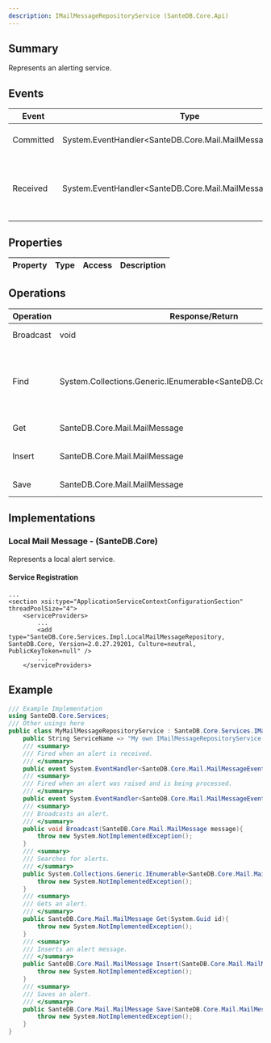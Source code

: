 ```yaml
---
description: IMailMessageRepositoryService (SanteDB.Core.Api)
---
```


## Summary
Represents an alerting service.

## Events

|Event|Type|Description|
|-|-|-|
|Committed|System.EventHandler&lt;SanteDB.Core.Mail.MailMessageEventArgs>|Fired when an alert is received.|
|Received|System.EventHandler&lt;SanteDB.Core.Mail.MailMessageEventArgs>|Fired when an alert was raised and is being processed.|

## Properties

|Property|Type|Access|Description|
|-|-|-|-|

## Operations

|Operation|Response/Return|Input/Parameter|Description|
|-|-|-|-|
|Broadcast|void|message <small style='border:solid 1px #aaa'>SanteDB.Core.Mail.MailMessage</small>|Broadcasts an alert.|
|Find|System.Collections.Generic.IEnumerable&lt;SanteDB.Core.Mail.MailMessage>|predicate <small style='border:solid 1px #aaa'>System.Linq.Expressions.Expression<System.Func<SanteDB.Core.Mail.MailMessage,System.Boolean>></small><br/>offset <small style='border:solid 1px #aaa'>System.Int32</small><br/>count <small style='border:solid 1px #aaa'>System.Nullable<System.Int32></small><br/>totalCount <small style='border:solid 1px #aaa'>System.Int32&</small><br/>orderBy <small style='border:solid 1px #aaa'>SanteDB.Core.Model.Query.ModelSort`1[[SanteDB.Core.Mail.MailMessage, SanteDB.Core.Api, Version=2.0.27.0, Culture=neutral, PublicKeyToken=null]][]</small>|Searches for alerts.|
|Get|SanteDB.Core.Mail.MailMessage|id <small style='border:solid 1px #aaa'>System.Guid</small>|Gets an alert.|
|Insert|SanteDB.Core.Mail.MailMessage|message <small style='border:solid 1px #aaa'>SanteDB.Core.Mail.MailMessage</small>|Inserts an alert message.|
|Save|SanteDB.Core.Mail.MailMessage|message <small style='border:solid 1px #aaa'>SanteDB.Core.Mail.MailMessage</small>|Saves an alert.|

## Implementations


### Local Mail Message - (SanteDB.Core)
Represents a local alert service.

#### Service Registration
```markup
...
<section xsi:type="ApplicationServiceContextConfigurationSection" threadPoolSize="4">
	<serviceProviders>
		...
		<add type="SanteDB.Core.Services.Impl.LocalMailMessageRepository, SanteDB.Core, Version=2.0.27.29201, Culture=neutral, PublicKeyToken=null" />
		...
	</serviceProviders>
```
## Example
```csharp
/// Example Implementation
using SanteDB.Core.Services;
/// Other usings here
public class MyMailMessageRepositoryService : SanteDB.Core.Services.IMailMessageRepositoryService { 
	public String ServiceName => "My own IMailMessageRepositoryService service";
	/// <summary>
	/// Fired when an alert is received.
	/// </summary>
	public event System.EventHandler<SanteDB.Core.Mail.MailMessageEventArgs> Committed;
	/// <summary>
	/// Fired when an alert was raised and is being processed.
	/// </summary>
	public event System.EventHandler<SanteDB.Core.Mail.MailMessageEventArgs> Received;
	/// <summary>
	/// Broadcasts an alert.
	/// </summary>
	public void Broadcast(SanteDB.Core.Mail.MailMessage message){
		throw new System.NotImplementedException();
	}
	/// <summary>
	/// Searches for alerts.
	/// </summary>
	public System.Collections.Generic.IEnumerable<SanteDB.Core.Mail.MailMessage> Find(System.Linq.Expressions.Expression<System.Func<SanteDB.Core.Mail.MailMessage,System.Boolean>> predicate,System.Int32 offset,System.Nullable<System.Int32> count,System.Int32& totalCount,SanteDB.Core.Model.Query.ModelSort`1[[SanteDB.Core.Mail.MailMessage, SanteDB.Core.Api, Version=2.0.27.0, Culture=neutral, PublicKeyToken=null]][] orderBy){
		throw new System.NotImplementedException();
	}
	/// <summary>
	/// Gets an alert.
	/// </summary>
	public SanteDB.Core.Mail.MailMessage Get(System.Guid id){
		throw new System.NotImplementedException();
	}
	/// <summary>
	/// Inserts an alert message.
	/// </summary>
	public SanteDB.Core.Mail.MailMessage Insert(SanteDB.Core.Mail.MailMessage message){
		throw new System.NotImplementedException();
	}
	/// <summary>
	/// Saves an alert.
	/// </summary>
	public SanteDB.Core.Mail.MailMessage Save(SanteDB.Core.Mail.MailMessage message){
		throw new System.NotImplementedException();
	}
}
```
